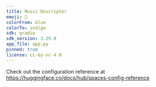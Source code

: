 ```yaml
---
title: Music Descriptor
emoji: 🚀
colorFrom: blue
colorTo: indigo
sdk: gradio
sdk_version: 3.29.0
app_file: app.py
pinned: true
license: cc-by-nc-4.0
---
```


Check out the configuration reference at https://huggingface.co/docs/hub/spaces-config-reference